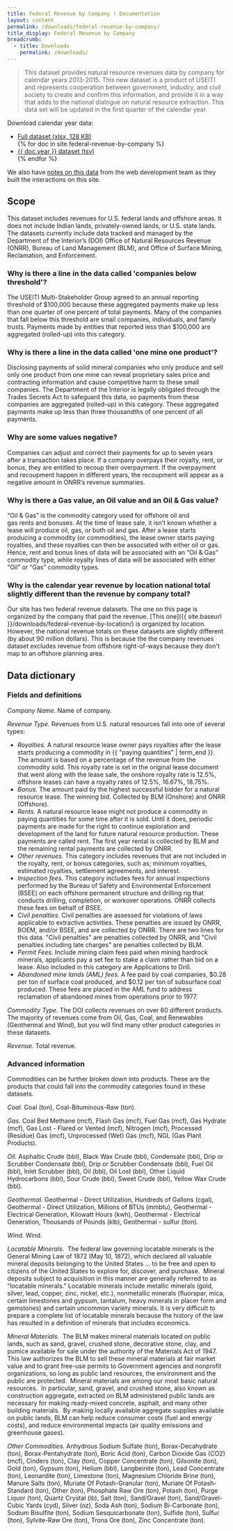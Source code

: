 ```yaml
---
title: Federal Revenue by Company | Documentation
layout: content
permalink: /downloads/federal-revenue-by-company/
title_display: Federal Revenue by Company
breadcrumb:
  - title: Downloads
    permalink: /downloads/
---
```



> This dataset provides natural resource revenues data by company for calendar years 2013-2015. This new dataset is a product of USEITI and represents cooperation between government, industry, and civil society to create and confirm this information, and provide it in a way that adds to the national dialogue on natural resource extraction. This data set will be updated in the first quarter of the calendar year.

<p class="downloads-download_links-intro">Download calendar year data:
  <ul class="downloads-download_links list-unstyled">
    <li><a href="{{site.baseurl}}/downloads/federal_revenue_by_company_CY2013-CY2015_2016-03-04.xlsx"><icon class="icon-cloud icon-padded"></icon>
    Full dataset (xlsx, 128 KB)</a></li>
    {% for doc in site.federal-revenue-by-company %}
    <li><a href="{{ site.baseurl }}/data/company/revenue/{{ doc.year }}.tsv"><icon class="icon-cloud icon-padded"></icon>
    {{ doc.year }} dataset (tsv)</a></li>
    {% endfor %}
  </ul>
</p>

We also have [notes on this data](https://github.com/18F/doi-extractives-data/wiki/Data-Catalog#company-revenue) from the web development team as they built the interactions on this site.

## Scope

This dataset includes revenues for U.S. federal lands and offshore areas. It does not include Indian lands, privately-owned lands, or U.S. state lands. The datasets currently include data tracked and managed by the Department of the Interior’s (DOI) Office of Natural Resources Revenue (ONRR), Bureau of Land Management (BLM), and Office of Surface Mining, Reclamation, and Enforcement.

### Why is there a line in the data called 'companies below threshold'?

The USEITI Multi-Stakeholder Group agreed to an annual reporting threshold of $100,000 because these aggregated payments make up less than one quarter of one percent of total payments. Many of the companies that fall below this threshold are small companies, individuals, and family trusts. Payments made by entities that reported less than $100,000 are aggregated (rolled-up) into this category.

### Why is there a line in the data called 'one mine one product'?

Disclosing payments of solid mineral companies who only produce and sell only one product from one mine can reveal proprietary sales price and contracting information and cause competitive harm to these small companies. The Department of the Interior is legally obligated through the Trades Secrets Act to safeguard this data, so payments from these companies are aggregated (rolled-up) in this category. These aggregated payments make up less than three thousandths of one percent of all payments.

### Why are some values negative?

Companies can adjust and correct their payments for up to seven years after a transaction takes place. If a company overpays their royalty, rent, or bonus, they are entitled to recoup their overpayment. If the overpayment and recoupment happen in different years, the recoupment will appear as a negative amount in ONRR’s revenue summaries.

### Why is there a Gas value, an Oil value and an Oil & Gas value?

“Oil & Gas” is the commodity category used for offshore oil and gas rents and bonuses. At the time of lease sale, it isn’t known whether a lease will produce oil, gas, or both oil and gas. After a lease starts producing a commodity (or commodities), the lease owner starts paying royalties, and these royalties can then be associated with either oil or gas. Hence, rent and bonus lines of data will be associated with an “Oil & Gas” commodity type, while royalty lines of data will be associated with either “Oil” or “Gas” commodity types.

### Why is the calendar year revenue by location national total slightly different than the revenue by company total?

Our site has two federal revenue datasets. The one on this page is organized by the company that paid the revenue. [This one]({{ site.baseurl }}/downloads/federal-revenue-by-location/) is organized by location. However, the national revenue totals on these datasets are slightly different (by about 90 million dollars). This is because the the company revenues dataset excludes revenue from offshore right-of-ways because they don't map to an offshore planning area.

## Data dictionary

### Fields and definitions

_Company Name._ Name of company.

_Revenue Type._ Revenues from U.S. natural resources fall into one of several types:

* _Royalties._ A natural resource lease owner pays royalties after the lease starts producing a commodity in {{ "paying quantities" | term_end }}. The amount is based on a percentage of the revenue from the commodity sold. This royalty rate is set in the original lease document that went along with the lease sale, the onshore royalty rate is 12.5%, offshore leases can have a royalty rates of 12.5%, 16.67%, 18.75%.
* _Bonus._ The amount paid by the highest successful bidder for a natural resource lease. The winning bid. Collected by BLM (Onshore) and ONRR (Offshore).
* _Rents._ A natural resource lease might not produce a commodity in paying quantities for some time after it is sold. Until it does, periodic payments are made for the right to continue exploration and development of the land for future natural resource production. These payments are called rent. The first year rental is collected by BLM and the remaining rental payments are collected by ONRR.
* _Other revenues._ This category includes revenues that are not included in the royalty, rent, or bonus categories, such as; minimum royalties, estimated royalties, settlement agreements, and interest.
* _Inspection fees._ This category includes fees for annual inspections performed by the Bureau of Safety and Environmental Enforcement (BSEE) on each offshore permanent structure and drilling rig that conducts drilling, completion, or workover operations. ONRR collects these fees on behalf of BSEE.
* _Civil penalties._ Civil penalties are assessed for violations of laws applicable to extractive activities. These penalties are issued by ONRR, BOEM, and/or BSEE, and are collected by ONRR. There are two lines for this data. "Civil penalties" are penalties collected by ONRR, and "Civil penalties including late charges" are penalties collected by BLM.
* _Permit Fees._ Include mining claim fees  paid when mining hardrock minerals, applicants pay a set fee to stake a claim rather than bid on a lease. Also included in this category are Applications to Drill.
* _Abandoned mine lands (AML) fees._ A fee paid by coal companies, $0.28 per ton of surface coal produced, and $0.12 per ton of subsurface coal produced. These fees are placed in the AML fund to address reclamation of abandoned mines from operations prior to 1977.


_Commodity Type._ The DOI collects revenues on over 60 different products. The majority of revenues come from Oil, Gas, Coal, and Renewables (Geothermal and Wind), but you will find many other product categories in these datasets.

_Revenue._ Total revenue.

### Advanced information

Commodities can be further broken down into products. These are the products that could fall into the commodity categories found in these datasets.

_Coal._ Coal (ton), Coal-Bituminous-Raw (ton).

_Gas._ Coal Bed Methane (mcf), Flash Gas (mcf), Fuel Gas (mcf), Gas Hydrate (mcf), Gas Lost - Flared or Vented (mcf), Nitrogen (mcf), Processed (Residue) Gas (mcf), Unprocessed (Wet) Gas (mcf), NGL (Gas Plant Products).

_Oil._ Asphaltic Crude (bbl), Black Wax Crude (bbl), Condensate (bbl), Drip or Scrubber Condensate (bbl), Drip or Scrubber Condensate (bbl), Fuel Oil (bbl), Inlet Scrubber (bbl), Oil (bbl), Oil Lost (bbl), Other Liquid Hydrocarbons (bbl), Sour Crude (bbl), Sweet Crude (bbl), Yellow Wax Crude (bbl).

_Geothermal._ Geothermal - Direct Utilization, Hundreds of Gallons (cgal), Geothermal - Direct Utilization, Millions of BTUs (mmbtu), Geothermal - Electrical Generation, Kilowatt Hours (kwh), Geothermal - Electrical Generation, Thousands of Pounds (klb), Geothermal - sulfur (lton).

_Wind._ Wind.

_Locatable Minerals._  The federal law governing locatable minerals is the General Mining Law of 1872 (May 10, 1872), which declared all valuable mineral deposits belonging to the United States ... to be free and open to citizens of the United States to explore for, discover, and purchase.  Mineral deposits subject to acquisition in this manner are generally referred to as “locatable minerals.” Locatable minerals include metallic minerals (gold, silver, lead, copper, zinc, nickel, etc.), nonmetallic minerals (fluorspar, mica, certain limestones and gypsum, tantalum, heavy minerals in placer form and gemstones) and certain uncommon variety minerals. It is very difficult to prepare a complete list of locatable minerals because the history of the law has resulted in a definition of minerals that includes economics.

_Mineral Materials._  The BLM makes mineral materials located on public lands, such as sand, gravel, crushed stone, decorative stone, clay, and pumice available for sale under the authority of the Materials Act of 1947.  This law authorizes the BLM to sell these mineral materials at fair market value and to grant free-use permits to Government agencies and nonprofit organizations, so long as public land resources, the environment and the public are protected.  Mineral materials are among our most basic natural resources.  In particular, sand, gravel, and crushed stone, also known as construction aggregate, extracted on BLM administered public lands are necessary for making ready-mixed concrete, asphalt, and many other building materials.  By making locally available aggregate supplies available on public lands, BLM can help reduce consumer costs (fuel and energy costs), and reduce environmental impacts (air quality emissions and greenhouse gases). 

_Other Commodities._ Anhydrous Sodium Sulfate (ton), Borax-Decahydrate (ton), Borax-Pentahydrate (ton), Boric Acid (ton), Carbon Dioxide Gas (CO2) (mcf), Cinders (ton), Clay (ton), Copper Concentrate (ton), Gilsonite (ton), Gold (ton), Gypsum (ton), Helium (bbl), Langbeinite (ton), Lead Concentrate (ton), Leonardite (ton), Limestone (ton), Magnesium Chloride Brine (ton), Manure Salts (ton), Muriate Of Potash-Granular (ton), Muriate Of Potash-Standard (ton), Other (ton), Phosphate Raw Ore (ton), Potash (ton), Purge Liquor (ton), Quartz Crystal (lb), Salt (ton), Sand/Gravel (ton), Sand/Gravel-Cubic Yards (cyd), Silver (oz), Soda Ash (ton), Sodium Bi-Carbonate (ton), Sodium Bisulfite (ton), Sodium Sesquicarbonate (ton), Sulfide (ton), Sulfur (lton), Sylvite-Raw Ore (ton), Trona Ore (ton), Zinc Concentrate (ton).

